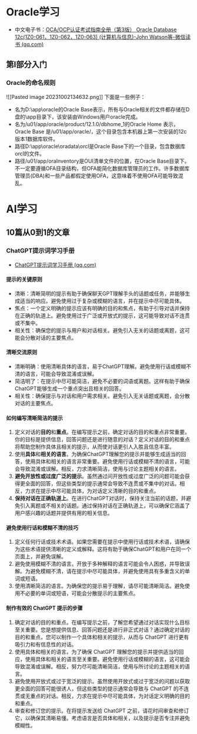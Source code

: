 # Oracle学习
- 中文电子书：[OCA/OCP认证考试指南全册（第3版） Oracle Database 12c(1Z0-061，1Z0-062，1Z0-063) (计算机与信息)-John Watson等-微信读书 (qq.com)](https://weread.qq.com/web/reader/3ee329b0719dacdd3ee96bdkc51323901dc51ce410c121b)
## 第I部分入门
### Oracle的命名规则
![[Pasted image 20231002134632.png]]
下面是一些例子：
- 名为D:\\app\\oracle的Oracle Base表示，所有与Oracle相关的文件都存储在D盘的\app目录下，该安装由Windows用户oracle完成。
- 名为/u01/app/oracle/product/12.1.0/dbhome_1的Oracle Home 表示，Oracle Base 是/u01/app/oracle/，这个目录包含本机器上第一次安装的12c版本1数据库软件。
- 路径D:\\app\\oracle\\oradata\\orcl是Oracle Base下的一个目录，包含数据库orcl的文件。
- 路径/u01/app/oraInventory是OUI清单文件的位置，在Oracle Base目录下。不一定要遵循OFA目录结构，但OFA能简化数据库管理员的工作。许多数据库管理员(DBA)和一些产品都假定使用OFA，这意味着不使用OFA可能导致混乱。
# AI学习
## 10篇从0到1的文章
### ChatGPT提示词学习手册
- [ChatGPT提示词学习手册 (qq.com)](https://mp.weixin.qq.com/s/C2zYGGVzcoCippNzf30-Jg)
#### 提示的关键原则
- 清晰：清晰简明的提示有助于确保聊天GPT理解手头的话题或任务，并能够生成适当的响应。避免使用过于复杂或模糊的语言，并在提示中尽可能具体。
- 焦点：一个定义明确的提示应该有明确的目的和焦点，有助于引导对话并保持在正确的轨道上。避免使用过于广泛或开放式的提示，这可能导致对话不连贯或不集中。
- 相关性：确保您的提示与用户和对话相关。避免引入无关的话题或离题，这可能会分散对话的主要焦点。
#### 清晰交流原则
- 清晰明确：使用清晰具体的语言，易于ChatGPT理解。避免使用行话或模糊不清的语言，可能会导致混淆或误解。
- 简洁明了：在提示中尽可能简洁，避免不必要的词语或离题。这样有助于确保ChatGPT能够生成一个重点突出且相关的回答。
- 相关性：确保提示与对话和用户需求相关。避免引入无关话题或离题，会分散对话的主要焦点。
#### 如何编写清晰简洁的提示
1. 定义对话的**目的**和**重点**。在编写提示之前，确定对话的目的和重点非常重要。你的目标是提供信息，回答问题还是进行随意的对话？定义对话的目的和重点将帮助您制作具体且相关的提示，从而使对话更引人入胜且信息丰富。
2. 使用**具体**和**相关的语言**。为确保ChatGPT理解您的提示并能够生成适当的回答，使用具体和相关的语言非常重要。避免使用行话或模糊不清的语言，可能会导致混淆或误解。相反，力求清晰简洁，使用与讨论主题相关的语言。
3. **避免开放性或过度广泛的提示**。虽然通过问开放性或过度广泛的问题可能会获得更全面的回答，但这些类型的提示通常会导致不连贯或不集中的对话。相反，力求在提示中尽可能具体，为对话定义清晰的目的和重点。
4. **保持对话在正确轨道上**。在进行ChatGPT对话时，保持关注当前的话题，并避免引入离题或不相关的话题。通过保持对话在正确轨道上，可以确保它涵盖了用户感兴趣的话题并提供有用的相关信息。
#### 避免使用行话和模糊不清的技巧
1. 定义任何行话或技术术语。如果您需要在提示中使用行话或技术术语，请确保为这些术语提供清晰的定义或解释。这将有助于确保ChatGPT和用户在同一个页面上，并避免误解。
2. 避免使用模糊不清的语言。开放于多种解释的语言可能会令人困惑，并导致误解。为避免模糊不清，请在提示中尽可能具体，并避免使用具有多重含义的单词或短语。
3. 使用清晰简洁的语言。为确保您的提示易于理解，请尽可能清晰简洁。避免使用不必要的单词或短语，可能会分散提示的主要焦点。
#### 制作有效的 ChatGPT 提示的步骤
1. 确定对话的目的和重点。在编写提示之前，了解您希望通过对话实现什么目标至关重要。您是想提供信息、回答问题还是进行非正式对话？通过确定对话的目的和重点，您可以制作一个具体和相关的提示，从而与 ChatGPT 进行更有吸引力和有信息性的对话。
2. 使用具体和相关的语言。为了确保 ChatGPT 理解您的提示并提供适当的回应，使用具体和相关的语言至关重要。避免使用行话或模糊的语言，这可能会导致混淆或误解。相反，努力尽可能清晰简洁，使用与所讨论的主题相关的语言。
3. 避免使用开放式或过于宽泛的提示。虽然使用开放式或过于宽泛的问题以获取更全面的回答可能很诱人，但这些类型的提示通常会导致与 ChatGPT 的不连贯或无重点的对话。相反，力求在提示中尽可能具体，为对话定义明确的目的和重点。
4. 审查和修订您的提示。在将提示发送给 ChatGPT 之前，请花时间审查和修订它，以确保其清晰易懂。考虑语言是否具体和相关，以及提示是否专注并避免模糊性。